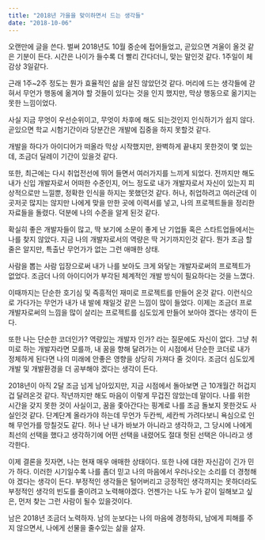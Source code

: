 ```yaml
---
title: "2018년 가을을 맞이하면서 드는 생각들"
date: "2018-10-06"
---
```


오랜만에 글을 쓴다. 벌써 2018년도 10월 중순에 접어들었고, 곧있으면 겨울이 올것 같은 기분이 든다. 시간은 나이가 들수록 더 빨리 간다더니, 맞는 말인것 같다. 1주일이 체감상 3일같다.

근래 1주~2주 정도는 뭔가 효율적인 삶을 살진 않았던것 같다. 머리에 드는 생각들에 갇혀서 무언가 행동에 옮겨야 할 것들이 있다는 것을 인지 했지만, 막상 행동으로 옮기지는 못한 느낌이었다.

사실 지금 무엇이 우선순위이고, 무엇이 차후에 해도 되는것인지 인식하기가 쉽지 않다. 곧있으면 학교 시험기간이라 당분간은 개발에 집중을 하지 못할것 같다.

개발을 하다가 아이디어가 떠올라 막상 시작했지만, 완벽하게 끝내지 못한것이 몇 있는데, 조금더 딜레이 기간이 있을것 같다.

또한, 최근에는 다시 취업전선에 뛰어 들면서 여러가지를 느끼게 되었다. 전까지만 해도 내가 신입 개발자로서 어떠한 수준인지, 어느 정도로 내가 개발자로서 자신이 있는지 피상적으로만 느낄뿐, 정확한 인식을 하지는 못했던것 같다. 허나, 취업하려고 여러군데 이곳저곳 많지는 않지만 나에게 맞을 만한 곳에 이력서를 넣고, 나의 프로젝트들을 정리한 자료들을 돌렸다. 덕분에 나의 수준을 알게 된것 같다.

확실히 좋은 개발자들이 많고, 딱 보기에 소문이 좋게 난 기업들 혹은 스타트업들에서는 나를 찾지 않았다. 지금 나의 개발자로서의 역량은 딱 거기까지인것 같다. 뭔가 조금 할줄은 알지만, 특출난 무언가가 없는 그런 애매한 상태.

사람을 뽑는 사람 입장으로써 내가 나를 보아도 크게 와닿는 개발자로써의 프로젝트가 없었다. 조금더 나의 아이디어가 부각된 체계적인 개발 방식이 필요하다는 것을 느꼈다.

이때까지는 단순한 호기심 및 즉흥적인 재미로 프로젝트를 만들어 온것 같다. 이런식으로 가다가는 무언가 내가 내 발에 채일것 같은 느낌이 많이 들었다. 이제는 조금더 프로 개발자로써의 느낌을 많이 살리는 프로젝트를 심도있게 만들어 보아야 겠다는 생각이 든다.

또한 나는 단순한 코더인가? 역량있는 개발자 인가? 라는 질문에도 자신이 없다.
그냥 취미로 하는 개발자라면 모를까, 내 꿈을 향해 달려가는 이 시점에서 단순한 코더로 내가 정체하게 된다면 나의 미래에 안좋은 영향을 상당히 가져다 줄 것이다. 조금더 심도있게 개발 및 개발환경을 더 공부해야 겠다는 생각이 든다.

2018년이 아직 2달 조금 넘게 남아있지만, 지금 시점에서 돌아보면 근 10개월간 허겁지겁 달려온것 같다. 작년까지만 해도 마음이 이렇게 무겁진 않았는데 말이다. 나를 위한 시간을 갖지 못한 것이 사실이고, 꿈을 좇아간다는 핑계로 나를 조금 돌보지 못한것도 사실인것 같다. 단계단계 올라가야 하는데 무언가 두칸씩, 세칸씩 가려다보니 욕심으로 인해 무언가를 망칠것도 같다. 허나 난 내가 바보가 아니라고 생각하고, 그 당시에 나에게 최선의 선택을 했다고 생각하기에 어떤 선택을 내렸어도 절대 헛된 선택은 아니라고 생각한다.

이제 결론을 짓자면, 나는 현재 매우 애매한 상태이다. 또한 나에 대한 자신감이 긴가 민가 하다. 이러한 시기일수록 나를 좀더 믿고 나의 마음에서 우러나오는 소리를 더 경청해야 겠다는 생각이 든다. 부정적인 생각들은 털어버리고 긍정적인 생각까지는 못하더라도 부정적인 생각의 빈도를 줄이려고 노력해야겠다. 언젠가는 나도 누가 같이 일해보고 싶은, 먼저 찾는 그런 사람이 될수 있을것이다.

남은 2018년 조금더 노력하자. 남의 눈보다는 나의 마음에 경청하되, 남에게 피해를 주지 않으면서, 나에게 선물을 줄수있는 삶을 살자.
